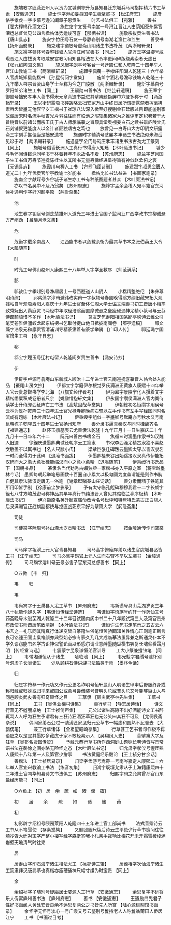 <!-- { "loadSidebar": true } -->
　　施端教字匪莪泗州人以贡为宣城训导升范县知县迁东城兵马司指挥精六书工草隶 【安徽通志】 
　　施士恺字澄如娄县国学生善擘窼书 【松江府志】 
　　施彦恪字孝虔一字少慕号逊岩闰章子恩贡生 
　　时艺书法俱工 【宛雅】 
　　善书 【翟大程桃花潭文征】 
　　施世纶字文贤号南堂一号浔江晋江人由荫知泰州累官漕运总督曾见公四言楹帖体势遒峻可喜 【郁栖书话】 
　　施敬宗拔贡生善书法 【唐山县志】 
　　施安字竹田号石友一号静岩别号南湖老渔仁和监生 
　　善隶书 【扬州画舫录】 
　　施克建字道敏号虚斋山阴诸生书法朴茂 【两浙輶轩录】 
　　施文渠字蓼怀号春壑钱塘人官清江闸官善书 【同上】 
　　施万玉字温卿号咸瑜晋江人由拔贡考取咸安宫教习用知县楷法在大令率更间碑版缣素索者无虚日 【张九钺陶园文集】 
　　施凤起字朗亭号客台一号迂圃仁和人乾隆二十四年举人官江山教谕工书 【两浙輶轩录】 
　　施韡字佩蘅一字棣庄阳湖人乾隆三十六年举人官虞城知县能楷书 【孙星衍问字堂集】 
　　施炌字涵若号澹珍钱塘人乾隆三十九年举人书宗晋贤山舟学士至称为今之广陵散 【两浙輶轩录】 
　　施炘字慕白号罗阳炌弟诸生工书 【同上】 
　　王嗣勋曰善书法 【继芸轩遗稿】 
　　施玉章字御颁号拙安孝丰人善书得米元章真迹书益进其擘窼题额屏巾穴登多称于时 【两浙輶轩录】 
　　王以衔研露斋书评跋略云拙安家万山中终日居所谓研露斋者挥毫拂素唇齿皆墨无倦容早岁工楷书于崔琼八法深入微至好搜剔金石碑版过目即能鉴别家故藏唐宋时名流手帧吉光片羽往往而有临池之暇辄集诸家为之推评审定积卷若干大旨祧晋以前诸公而宗王氏于古人师承临摹之旨颇具堂奥视姜白石之续书谱庐陵曾氏石刻铺叙更能度人以金针者匪独嗜古之笃也 
　　放曾见一白寿山大方印阴文研露斋三字刻手甚佳当是拙安遗物 
　　施遇时字辅清号芝麓孝丰诸生书法绝似米海岳见珍于时 【两浙輶轩录】 
　　施遇銮字金门号筠庄孝丰诸生书法古劲尤工篆刻 【同上】 
　　施城号稻香长洲人工真行书得唐人矩矱 【木叶厱法书记】 
　　城少与毛怀闻诗钱泳同学书于林蕃锺年不永故名不着 【苏州府志】 
　　施兰字芝泉国子生工书值万寿节巡抚陈桂生以其所书无量寿佛经进呈得旨有神似赵孟俯之褒 【无锡县志】 
　　施霞川乌程人工书 【方熊飞厓诗删】 
　　施建烈字叔愚金匮人道光二十九年优贡官华亭教谕七岁能书 
　　楹帖比长书法益进 【书画家笔录】 
　　施南金字献琛号少谷城子诸生亦工书有种纸图题者甚众 【木叶厱法书记】 
　　亦以书名吴中不及乃翁矣 【苏州府志】 
　　施焞字孟余会稽人宛平籍官东河候补通判作字好习颜平原 【躬耻斋集】 

　　池 

　　池生春字钥庭号剑芝楚雄州人道光三年进士官国子监司业广西学政书宗柳诚悬方严峭劲 【吕璜月沧文集】 

　　危 

　　危衡字载余南昌人 
　　江西能书者以危载余衡为最其草书本之张伯英王大令 【大瓢随笔】 

　　时 

　　时亮工号佛山赵州人康熙三十八年举人字学圣教序 【师范滇系】 

　　祁 

　　祁骏佳字季超别号净超居士一号西遯道人山阴人 
　　小楷精整绝伦 【朱彝尊明诗综】 
　　祁寯藻字淳甫避讳改实甫一字叔颖号春圃晚得翁方纲旧藏宋拓大观残帖自号观斋寿阳人嘉庆十九年进士官至体仁阁大学士谥文端善书初工晋唐小楷笔致秀妩出入黄庭灵飞两经中年取径涪翁而直摩诚悬之垒瘦硬通神尤精小篆可与云芬侍郎颉颃惜不多作 【木叶厱法书记】 
　　莫友芝乞寿阳相国篆郘亭牓诗云维公引笔契苍雅倔僵蛟龙起东绢榜书乞取付犍山他日抵披南阁卷 【郘亭遗稿】 
　　祁文藻字浩泉元和廪贡官清浦训导精篆隶着有篆学举隅 【广印人传】 
　　祁廷璐字国宝增生工书 【永年县志】 

　　郗 

　　郗宝字楚玉号迂村屯留人乾隆间岁贡生善书 【潞安诗抄】 

　　伊 

　　伊辟字卢源号翕庵山东新城人顺治十二年进士官云南巡抚喜摹晋人帖合处入能品 【蚕尾山房文抄】 
　　伊都立字学庭伊尔根觉罗氏满洲正黄旗人康熙十四年举人官云贵总督书学李北海 【八旗文经作者考】 
　　伊为皋字景陵宁化人撰着文字精楷黍粟积成卷册者尺余 【姚鼐惜抱轩文集】 
　　伊永国字缵侯满洲人官内阁侍读学士升侍郎西征阵亡工书法 【高斌固哉草堂集】 
　　伊朝栋初名恒缵字用侯号云林为皋孙乾隆三十四年进士官光禄寺卿晚病右臂以左手作书有左手写经图同时名流咸有题咏 【木叶厱法书记】 
　　伊秉绶字组似一字墨卿号默庵亦号秋水又号南泉朝栋子乾隆五十四年进士官扬州知府 
　　善分隶书逼真秦汉与同时桂馥齐名 【福建通志】 
　　赵怀玉撰墓表云尤善隶法乾隆十九年正月十一日生嘉庆二十年九月十一日卒年六十二 
　　阮元曰善古书嗜金石 
　　焦循曰时濡墨作隶书如汉魏人旧迹 
　　徐鑅庆送墨卿典试还朝序云工篆隶 
　　书似李西涯尤精古隶独不喜赵文敏盖不以其书也 【名人尺牍小传】 
　　梁章巨张迁碑跋云墨卿太守以善汉隶名一时而全得力于此碑 【退庵书画跋】 
　　伊墨卿桂未谷出始遥接汉隶真传伊能拓汉碑而大之愈大愈壮桂能缩汉而小之愈小愈精 【退庵随笔】 
　　伊秉绶行书逸品下 【国朝书品】 
　　篆隶名当代劲秀古媚独剙一家楷书亦入平原之室 【蒋宝龄墨林今话】 墨卿每朝起举笔悬画数十百圈自小累大以极匀圆为度盖谓能是则作书腕自健其隶法骖汉走唐无一俗笔 【谢章铤赌棊山庄词话】 
　　善分隶而精于铁笔其所用印皆手制 【徐康前尘梦影录】 
　　予有太守临孔彪碑穆穆我君十二字长帧字径七八寸方峻茂密可称神品其早年真行书纯法晋人曾见其缩临兰亭序极精 【木叶厱法书记】 
　　伊兴额原名英升额宣庙命改今名号松坪和特弩特氏蒙古正白旗人后隶满洲官正红旗副都统与捻匪战死东平好为擘窠大字 【躬耻斋集】 

　　司徒 

　　司徒棠字际周号补山溧水岁贡精书法 【江宁续志】 
　　按金陵通传作司空棠 

　　司马 

　　司马庠字坦溪上元人官青县知县 
　　司马高字俯庵庠弟以诸生官虞城县丞皆工书 【江宁续志】 
　　司马必售字鹤岩上元人生而右臂不举以左腕书 【金陵通传】 
　　司马騊字溶川号云皋必售子官东河总督善书 【同上】 

　　○五微 【韦　归】 

　　韦 
　　归 

　　韦 

　　韦尚宾字于王巢县人尤工草书 【庐州府志】 
　　韦新谟号具山芜湖岁贡生年八十犹能作蝇头字 【韦谦恒传经堂诗选】 
　　韦谦恒字慎旃号约轩一作药仙又号药斋晚号木翁芜湖人乾隆二十二年召试赐内阁中书二十八年殿试第三人及第官贵州布政使书师晋唐笔致清婉 【木叶厱法书记】 
　　谦恒许生乞书走笔示之五古云六书艺之一礼乐同其精真行体递变皆自篆籕生俗笔恒苦骄罔知关性情心正则笔正斯言良可铭锺王固圭臬褚颜亦典型始必宗专家久乃几大成临摹法虽异兼之斯通灵仆本不学久谬窃能书名学古讵神似譬论画以形感尔请业意醉墨随纵横书罢复长啸仰看霜月明 【传经堂诗选】 
　　韦震蒙字昆泉谦恒弟官训导 
　　工大小篆兼擅铁笔 【同上】 
　　韦带湘谦恒从子诸生 
　　嗜临池 【同上】 
　　韦光黻字君绣号涟怀别号洞虚子长洲诸生 
　　少从顾耕石侍讲游书法酷类于师 【墨林今话】 

　　归 

　　归庄字符恭一作元功又作元公更名祚明号恒轩昆山人明诸生甲申后野服终身或称归藏或归妹或归乎来或园公或悬弓尝僧装号普明头陀或普头陀又号鏖鏊巨山人与同邑顾炎武友善有归奇顾怪之目 
　　工草隶 【顾炎武亭林先生集】 
　　工草书 【同上】 
　　工书 【吴伟业梅村诗集】 
　　善行草书 【静志居诗话】 
　　诗文行草无不遒丽卓绝 【王士祯倚声集】 
　　元公以诸生高隐不出好酒能诗文工书醉辄骂人人呼为狂生予谓君有三狂诗狂酒狂草狂也元公笑曰其狂不可及 【尤侗艮斋杂说】 
　　偶同家弟石公过一装潢匠家见归元公草书一幅虚和圆熟不忍舍去 【大瓢偶笔】 
　　兼工行草诸体 【全祖望鲒崎亭集】 
　　行草甚工乞书者每作极不羁语应之以是宝其墨妙多藏庋于家不敢轻易示人 【吴翔凤人史】 
　　善擘窼大字及狂草 【吴郡名贤图传赞】 
　　予藏元恭行草书所作西洞庭山题咏长卷诗皆写景常语书法在裴徐之间亦略无险怪之态 【木叶厱法书记】 
　　归允肃字孝仪号惺厓熟人康熙十八年第一人及第官少詹事 
　　书法黄庭经乐毅论 【王士祯分甘余话】 
　　善楷法 【王士祯居易录】 
　　归梁字孟游号嵩霄一号南岑嘉定人康熙二十六年举人官宜兴教谕工书法 【练音初集】 
　　归鸿字既垣允肃从子上海籍康熙四十二年进士官南华知县诗文书法俱工 【苏州府志】 
　　归熙字缉之允肃曾孙官山东盐经历能书 【同上】 

　　○六鱼上 【初　居　余　疏　如　诸　储　茹】 

　　初 
　　居 
　　余 
　　疏 
　　如 
　　诸 
　　储 
　　茹 

　　初 

　　初彭龄字绍祖号颐园莱阳人乾隆四十五年进士官工部尚书 
　　法式善赠诗云工书从不笔墨使 【存素堂集】 
　　又题颐园尺牍后诗云生平绝少行草书笺问往往烦抄胥大廷对策字严整小楼写经字森挺寄我小札亲手裁艳比梅花开未开霜雪棱棱满岩壑天地清气时往来 

　　居 

　　居寿山字印石海宁诸生楷法尤工 【杭郡诗三辑】 
　　居葆椿字次仙海宁诸生工篆隶非汉唐弗摹也真楷亦瘦硬通神尺幅寸缣为时宝贵 【同上】 

　　余 

　　余绍祉字子畴别号疑庵居士婺源人工行草 【安徽通志】 
　　余思复字不远将乐人侨寓庐州善书法 【庐州府志】 
　　善书 【安徽通志】 
　　王遵扆曰先君子性好书画闽人黄处安晋良余不远思复两公之书皆先人所赏 【陆心源穰梨馆书画录】 
　　余怀字无怀号淡心一号广霞又号云壑别号鬘持老人人称鬘翁莆田人侨居江宁 
　　工书 【书画过目考】 
